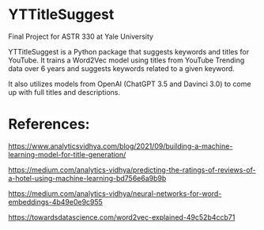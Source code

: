 # YTTitleSuggest
Final Project for ASTR 330 at Yale University

YTTitleSuggest is a Python package that suggests keywords and titles for YouTube. It trains a Word2Vec model using titles from YouTube Trending data over 6 years
and suggests keywords related to a given keyword. 

It also utilizes models from OpenAI (ChatGPT 3.5 and Davinci 3.0) to come up with full titles and descriptions. 

# References: 

https://www.analyticsvidhya.com/blog/2021/09/building-a-machine-learning-model-for-title-generation/ 

https://medium.com/analytics-vidhya/predicting-the-ratings-of-reviews-of-a-hotel-using-machine-learning-bd756e6a9b9b

https://medium.com/analytics-vidhya/neural-networks-for-word-embeddings-4b49e0e9c955

https://towardsdatascience.com/word2vec-explained-49c52b4ccb71

